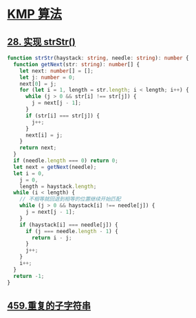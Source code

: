 # [KMP 算法](https://programmercarl.com/0028.%E5%AE%9E%E7%8E%B0strStr.html#%E5%85%B6%E4%BB%96%E8%AF%AD%E8%A8%80%E7%89%88%E6%9C%AC)

## [28. 实现 strStr()](https://leetcode-cn.com/problems/implement-strstr/)

```ts
function strStr(haystack: string, needle: string): number {
  function getNext(str: string): number[] {
    let next: number[] = [];
    let j: number = 0;
    next[0] = j;
    for (let i = 1, length = str.length; i < length; i++) {
      while (j > 0 && str[i] !== str[j]) {
        j = next[j - 1];
      }
      if (str[i] === str[j]) {
        j++;
      }
      next[i] = j;
    }
    return next;
  }
  if (needle.length === 0) return 0;
  let next = getNext(needle);
  let i = 0,
    j = 0,
    length = haystack.length;
  while (i < length) {
    // 不相等就回退到相等的位置继续开始匹配
    while (j > 0 && haystack[i] !== needle[j]) {
      j = next[j - 1];
    }
    if (haystack[i] === needle[j]) {
      if (j === needle.length - 1) {
        return i - j;
      }
      j++;
    }
    i++;
  }
  return -1;
}
```

## [459.重复的子字符串](https://leetcode-cn.com/problems/repeated-substring-pattern/)

```ts

```